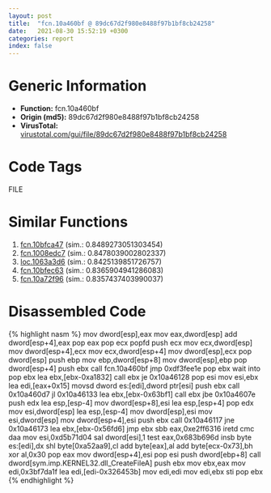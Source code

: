 ```yaml
---
layout: post
title:  "fcn.10a460bf @ 89dc67d2f980e8488f97b1bf8cb24258"
date:   2021-08-30 15:52:19 +0300
categories: report
index: false
---
```


# Generic Information
- **Function:** fcn.10a460bf
- **Origin (md5):** 89dc67d2f980e8488f97b1bf8cb24258
- **VirusTotal:** [virustotal.com/gui/file/89dc67d2f980e8488f97b1bf8cb24258][virustotal_ref]

# Code Tags
<span class="tag" id="FILE">FILE</span>


# Similar Functions

1. [fcn.10bfca47][similar_1_ref] (sim.: 0.8489273051303454)
2. [fcn.1008edc7][similar_2_ref] (sim.: 0.8478039002802337)
3. [loc.1063a3d6][similar_3_ref] (sim.: 0.8425139851726757)
4. [fcn.10bfec63][similar_4_ref] (sim.: 0.8365904941286083)
5. [fcn.10a72f96][similar_5_ref] (sim.: 0.8357437403990037)


# Disassembled Code

{% highlight nasm %}
mov dword[esp],eax
mov eax,dword[esp]
add dword[esp+4],eax
pop eax
pop ecx
popfd 
push ecx
mov ecx,dword[esp]
mov dword[esp+4],ecx
mov ecx,dword[esp+4]
mov dword[esp],ecx
pop dword[esp]
push ebp
mov ebp,dword[esp+8]
mov dword[esp],ebp
pop dword[esp+4]
push ebx
call fcn.10a460bf
jmp 0xdf3fee1e
pop ebx
wait 
into 
pop ebx
lea ebx,[ebx-0xa1832]
call ebx
je 0x10a46128
pop esi
mov esi,ebx
lea edi,[eax+0x15]
movsd dword es:[edi],dword ptr[esi]
push ebx
call 0x10a460d7
jl 0x10a46133
lea ebx,[ebx-0x63bf1]
call ebx
jbe 0x10a4607e
push edx
lea esp,[esp-4]
mov dword[esp+8],esi
lea esp,[esp+4]
pop edx
mov esi,dword[esp]
lea esp,[esp-4]
mov dword[esp],esi
mov esi,dword[esp]
mov dword[esp+4],esi
push ebx
call 0x10a46117
jne 0x10a46173
lea ebx,[ebx-0x56fd6]
jmp ebx
sbb eax,0xe2ff6316
iretd 
cmc 
daa 
mov esi,0xd5b71d04
sal dword[esi],1
test eax,0x683b696d
insb byte es:[edi],dx
shl byte[0xa52aa9],cl
add byte[eax],al
add byte[ecx-0x73],bh
xor al,0x30
pop eax
mov dword[esp+4],esi
pop esi
push dword[ebp+8]
call dword[sym.imp.KERNEL32.dll_CreateFileA]
push ebx
mov ebx,eax
mov edi,0x3bf7da1f
lea edi,[edi-0x326453b]
mov edi,edi
mov edi,ebx
sti 
pop ebx
{% endhighlight %}


[similar_1_ref]: /report/fcn.10bfca47@89dc67d2f980e8488f97b1bf8cb24258
[similar_2_ref]: /report/fcn.1008edc7@89dc67d2f980e8488f97b1bf8cb24258
[similar_3_ref]: /report/loc.1063a3d6@89dc67d2f980e8488f97b1bf8cb24258
[similar_4_ref]: /report/fcn.10bfec63@89dc67d2f980e8488f97b1bf8cb24258
[similar_5_ref]: /report/fcn.10a72f96@89dc67d2f980e8488f97b1bf8cb24258
[virustotal_ref]: https://www.virustotal.com/gui/file/89dc67d2f980e8488f97b1bf8cb24258